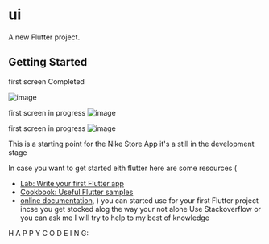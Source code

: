 # ui

A new Flutter project.

## Getting Started  
first screen Completed 

![image](https://user-images.githubusercontent.com/26329848/173110628-2c42a02b-daf4-4905-af75-b00c4df15ed9.png) 


first screen in progress
![image](https://user-images.githubusercontent.com/26329848/172737934-edc41e2b-a5dc-4812-8691-27c84e44f47c.png)


first screen in progress
![image](https://user-images.githubusercontent.com/26329848/171634519-b1150902-f449-4524-93e0-3840d3019c9b.png)






This  is a starting point for the Nike Store App it's a still in the development stage

In case you want to get started eith flutter here are some resources  (
- [Lab: Write your first Flutter app](https://docs.flutter.dev/get-started/codelab)
- [Cookbook: Useful Flutter samples](https://docs.flutter.dev/cookbook)
- [online documentation](https://docs.flutter.dev/),
) 
you can started use for  your first Flutter project  incse you get stocked alog the way 
your not alone Use Stackoverflow or you can ask me I will try to help to my best of knowledge

H A P P Y    C O D E I N G:




